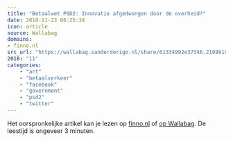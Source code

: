 ```yaml
---
title: "Betaalwet PSD2: Innovatie afgedwongen door de overheid?"
date: 2018-11-23 06:25:34
icon: article
source: Wallabag
domains:
- finno.nl
src_url: "https://wallabag.sanderdorigo.nl/share/61334992e37346.21999190"
2018: "11"
categories:
    - "art"
    - "betaalverkeer"
    - "facebook"
    - "government"
    - "psd2"
    - "twitter"
---
```

Het oorspronkelijke artikel kan je lezen op [finno.nl](https://finno.nl/2018/11/20/betaalwet-psd2-innovatie-afgedwongen-door-de-overheid/) of [op Wallabag](https://wallabag.sanderdorigo.nl/share/61334992e37346.21999190). De leestijd is ongeveer 3 minuten.